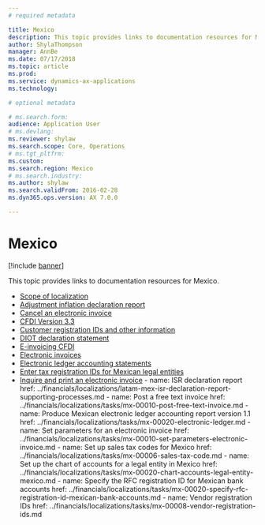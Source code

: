 ```yaml
---
# required metadata

title: Mexico
description: This topic provides links to documentation resources for Mexico. 
author: ShylaThompson
manager: AnnBe
ms.date: 07/17/2018
ms.topic: article
ms.prod: 
ms.service: dynamics-ax-applications
ms.technology: 

# optional metadata

# ms.search.form: 
audience: Application User
# ms.devlang: 
ms.reviewer: shylaw
ms.search.scope: Core, Operations
# ms.tgt_pltfrm: 
ms.custom: 
ms.search.region: Mexico
# ms.search.industry: 
ms.author: shylaw
ms.search.validFrom: 2016-02-28
ms.dyn365.ops.version: AX 7.0.0

---
```


# Mexico 

[!include [banner](../includes/banner.md)]

This topic provides links to documentation resources for Mexico. 


- [Scope of localization](latam-mex-scope.md)
- [Adjustment inflation declaration report](latam-mex-adjustment-inflation-declaration-report.md)
- [Cancel an electronic invoice](tasks/mx-00010-cancel-electronic-invoice.md)
- [CFDI Version 3.3](atam-mex-cfdi-3-3.md)
- [Customer registration IDs and other information](tasks/mx-00007-customer-registration-ids-other-information.md)
- [DIOT declaration statement](latam-mex-diot-declaration-statement.md)
- [E-invoicing CFDI](tasks/mx-00010-e-invoicing-cfdi.md)
- [Electronic invoices](latam-mex-CFDI-electronic-invoices.md)
- [Electronic ledger accounting statements](latam-mex-electronic-ledger-accounting-statements.md)
- [Enter tax registration IDs for Mexican legal entities](tasks/mx-00010-enter-tax-registration-ids-mexican-legal-entities.md)
- [Inquire and print an electronic invoice](tasks/mx-00010-inquire-print-electronic-invoice.md)
        - name: ISR declaration report
          href: ../financials/localizations/latam-mex-isr-declaration-report-supporting-processes.md
        - name: Post a free text invoice
          href: ../financials/localizations/tasks/mx-00010-post-free-text-invoice.md
        - name: Produce Mexican electronic ledger accounting report version 1.1
          href: ../financials/localizations/tasks/mx-00020-electronic-ledger.md
        - name: Set parameters for an electronic invoice
          href: ../financials/localizations/tasks/mx-00010-set-parameters-electronic-invoice.md
        - name: Set up sales tax codes for Mexico
          href: ../financials/localizations/tasks/mx-00006-sales-tax-code.md
        - name: Set up the chart of accounts for a legal entity in Mexico
          href: ../financials/localizations/tasks/mx-00020-chart-accounts-legal-entity-mexico.md
        - name: Specify the RFC registration ID for Mexican bank accounts
          href: ../financials/localizations/tasks/mx-00020-specify-rfc-registration-id-mexican-bank-accounts.md
        - name: Vendor registration IDs
          href: ../financials/localizations/tasks/mx-00008-vendor-registration-ids.md
